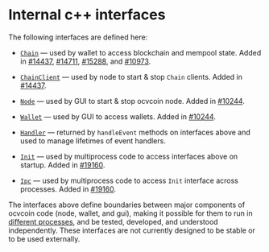 # Internal c++ interfaces

The following interfaces are defined here:

* [`Chain`](chain.h) — used by wallet to access blockchain and mempool state. Added in [#14437](https://github.com/ocvcoin/ocvcoin/pull/14437), [#14711](https://github.com/ocvcoin/ocvcoin/pull/14711), [#15288](https://github.com/ocvcoin/ocvcoin/pull/15288), and [#10973](https://github.com/ocvcoin/ocvcoin/pull/10973).

* [`ChainClient`](chain.h) — used by node to start & stop `Chain` clients. Added in [#14437](https://github.com/ocvcoin/ocvcoin/pull/14437).

* [`Node`](node.h) — used by GUI to start & stop ocvcoin node. Added in [#10244](https://github.com/ocvcoin/ocvcoin/pull/10244).

* [`Wallet`](wallet.h) — used by GUI to access wallets. Added in [#10244](https://github.com/ocvcoin/ocvcoin/pull/10244).

* [`Handler`](handler.h) — returned by `handleEvent` methods on interfaces above and used to manage lifetimes of event handlers.

* [`Init`](init.h) — used by multiprocess code to access interfaces above on startup. Added in [#19160](https://github.com/ocvcoin/ocvcoin/pull/19160).

* [`Ipc`](ipc.h) — used by multiprocess code to access `Init` interface across processes. Added in [#19160](https://github.com/ocvcoin/ocvcoin/pull/19160).

The interfaces above define boundaries between major components of ocvcoin code (node, wallet, and gui), making it possible for them to run in [different processes](../../doc/multiprocess.md), and be tested, developed, and understood independently. These interfaces are not currently designed to be stable or to be used externally.
